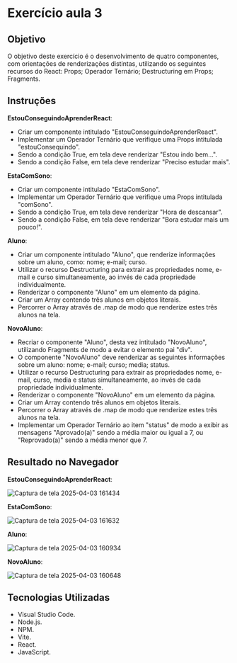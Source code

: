 # Exercício aula 3

## Objetivo

O objetivo deste exercício é o desenvolvimento de quatro componentes, com orientações de renderizações distintas, utilizando os seguintes recursos do React: Props; Operador Ternário; Destructuring em Props; Fragments. 


## Instruções

**EstouConseguindoAprenderReact**:
- Criar um componente intitulado "EstouConseguindoAprenderReact".
- Implementar um Operador Ternário que verifique uma Props intitulada "estouConsequindo".
- Sendo a condição True, em tela deve renderizar "Estou indo bem...".
- Sendo a condição False, em tela deve renderizar "Preciso estudar mais". 

**EstaComSono**:
- Criar um componente intitulado "EstaComSono".
- Implementar um Operador Ternário que verifique uma Props intitulada "comSono".
- Sendo a condição True, em tela deve renderizar "Hora de descansar".
- Sendo a condição False, em tela deve renderizar "Bora estudar mais um pouco!".

**Aluno**: 
- Criar um componente intitulado "Aluno", que renderize informações sobre um aluno, como: nome; e-mail; curso.
- Utilizar o recurso Destructuring para extrair as propriedades nome, e-mail e curso simultaneamente, ao invés de cada propriedade individualmente.
- Renderizar o componente "Aluno" em um elemento da página.
- Criar um Array contendo três alunos em objetos literais.
- Percorrer o Array através de .map de modo que renderize estes três alunos na tela.

**NovoAluno**:
- Recriar o componente "Aluno", desta vez intitulado "NovoAluno", utilizando Fragments de modo a evitar o elemento pai "div".
- O componente "NovoAluno" deve renderizar as seguintes informações sobre um aluno: nome; e-mail; curso; media; status.
- Utilizar o recurso Destructuring para extrair as propriedades nome, e-mail, curso, media e status simultaneamente, ao invés de cada propriedade individualmente.
- Renderizar o componente "NovoAluno" em um elemento da página.
- Criar um Array contendo três alunos em objetos literais.
- Percorrer o Array através de .map de modo que renderize estes três alunos na tela.
- Implementar um Operador Ternário ao item "status" de modo a exibir as mensagens "Aprovado(a)" sendo a média maior ou igual a 7, ou "Reprovado(a)" sendo a média menor que 7.

## Resultado no Navegador

**EstouConseguindoAprenderReact**:

![Captura de tela 2025-04-03 161434](https://github.com/user-attachments/assets/00a73355-44df-4a50-a4b4-6a0b4a0e1c78)

**EstaComSono**:

![Captura de tela 2025-04-03 161632](https://github.com/user-attachments/assets/d3dd67bb-a6d6-412c-9b8b-7c90ad819288)

**Aluno**: 

![Captura de tela 2025-04-03 160934](https://github.com/user-attachments/assets/b947929e-8f79-42d3-973d-ab60557b8fb4)

**NovoAluno**:

![Captura de tela 2025-04-03 160648](https://github.com/user-attachments/assets/62b718d7-6e40-41db-855d-4533a441ffea)

## Tecnologias Utilizadas

- Visual Studio Code.
- Node.js.
- NPM.
- Vite.
- React.
- JavaScript.
